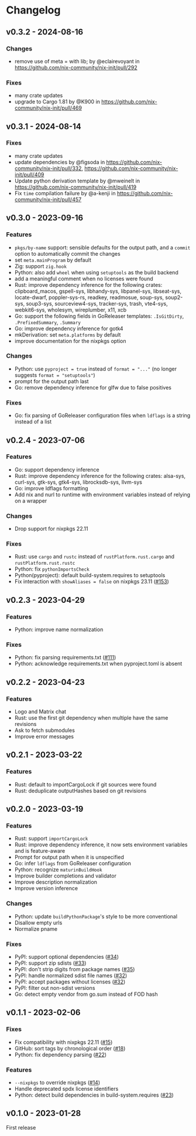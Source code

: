 # Changelog

## v0.3.2 - 2024-08-16

### Changes

- remove use of meta = with lib; by @eclairevoyant in https://github.com/nix-community/nix-init/pull/292

### Fixes

- many crate updates
- upgrade to Cargo 1.81 by @K900 in https://github.com/nix-community/nix-init/pull/469

## v0.3.1 - 2024-08-14

### Fixes

- many crate updates
- update dependencies by @figsoda in
  https://github.com/nix-community/nix-init/pull/332,
  https://github.com/nix-community/nix-init/pull/409
- Update python derivation template by @mweinelt in
  https://github.com/nix-community/nix-init/pull/419
- Fix `time` compilation failure by @a-kenji in
  https://github.com/nix-community/nix-init/pull/457

## v0.3.0 - 2023-09-16

### Features

- `pkgs/by-name` support: sensible defaults for the output path, and a `commit`
  option to automatically commit the changes
- set `meta.mainProgram` by default
- Zig: support `zig.hook`
- Python: also add `wheel` when using `setuptools` as the build backend
- add a meaningful comment when no licenses were found
- Rust: improve dependency inference for the following crates: clipboard_macos,
  gspell-sys, libhandy-sys, libpanel-sys, libseat-sys, locate-dwarf,
  poppler-sys-rs, readkey, readmosue, soup-sys, soup2-sys, soup3-sys,
  sourceview4-sys, tracker-sys, trash, vte4-sys, webkit6-sys, wholesym,
  wireplumber, x11, xcb
- Go: support the following fields in GoReleaser templates: `.IsGitDirty`,
  `.PrefixedSummary`, `.Summary`
- Go: improve dependency inference for gotk4
- mkDerivation: set `meta.platforms` by default
- improve documentation for the nixpkgs option

### Changes

- Python: use `pyproject = true` instead of `format = "..."` (no longer suggests
  `format = "setuptools"`)
- prompt for the output path last
- Go: remove dependency inference for glfw due to false positives

### Fixes

- Go: fix parsing of GoReleaser configuration files when `ldflags` is a string
  instead of a list

## v0.2.4 - 2023-07-06

### Features

- Go: support dependency inference
- Rust: improve dependency inference for the following crates: alsa-sys,
  curl-sys, gtk-sys, gtk4-sys, librocksdb-sys, llvm-sys
- Go: improve ldflags formatting
- Add nix and nurl to runtime with environment variables instead of relying on a
  wrapper

### Changes

- Drop support for nixpkgs 22.11

### Fixes

- Rust: use `cargo` and `rustc` instead of `rustPlatform.rust.cargo` and
  `rustPlatform.rust.rustc`
- Python: fix `pythonImportsCheck`
- Python(pyproject): default build-system.requires to setuptools
- Fix interaction with `showAliases = false` on nixpkgs 23.11
  ([#153](https://github.com/nix-community/nix-init/issues/153))

## v0.2.3 - 2023-04-29

### Features

- Python: improve name normalization

### Fixes

- Python: fix parsing requirements.txt
  ([#111](https://github.com/nix-community/nix-init/pull/111))
- Python: acknowledge requirements.txt when pyproject.toml is absent

## v0.2.2 - 2023-04-23

### Features

- Logo and Matrix chat
- Rust: use the first git dependency when multiple have the same revisions
- Ask to fetch submodules
- Improve error messages

## v0.2.1 - 2023-03-22

### Features

- Rust: default to importCargoLock if git sources were found
- Rust: deduplicate outputHashes based on git revisions

## v0.2.0 - 2023-03-19

### Features

- Rust: support `importCargoLock`
- Rust: improve dependency inference, it now sets environment variables and is
  feature-aware
- Prompt for output path when it is unspecified
- Go: infer `ldflags` from GoReleaser configuration
- Python: recognize `maturinBuildHook`
- Improve builder completions and validator
- Improve description normalization
- Improve version inference

### Changes

- Python: update `buildPythonPackage`'s style to be more conventional
- Disallow empty urls
- Normalize pname

### Fixes

- PyPI: support optional dependencies
  ([#34](https://github.com/nix-community/nix-init/issues/34))
- PyPI: support zip sdists
  ([#33](https://github.com/nix-community/nix-init/issues/33))
- PyPI: don't strip digits from package names
  ([#35](https://github.com/nix-community/nix-init/issues/35))
- PyPI: handle normalized sdist file names
  ([#32](https://github.com/nix-community/nix-init/issues/32))
- PyPI: accept packages without licenses
  ([#32](https://github.com/nix-community/nix-init/issues/32))
- PyPI: filter out non-sdist versions
- Go: detect empty vendor from go.sum instead of FOD hash

## v0.1.1 - 2023-02-06

### Fixes

- Fix compatibility with nixpkgs 22.11
  ([#15](https://github.com/nix-community/nix-init/issues/15))
- GitHub: sort tags by chronological order
  ([#18](https://github.com/nix-community/nix-init/issues/18))
- Python: fix dependency parsing
  ([#22](https://github.com/nix-community/nix-init/issues/22))

### Features

- `--nixpkgs` to override nixpkgs
  ([#14](https://github.com/nix-community/nix-init/issues/14))
- Handle deprecated spdx license identifiers
- Python: detect build dependencies in build-system.requires
  ([#23](https://github.com/nix-community/nix-init/issues/23))

## v0.1.0 - 2023-01-28

First release

